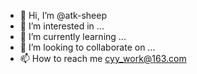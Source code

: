 - 👋 Hi, I’m @atk-sheep
- 👀 I’m interested in ...
- 🌱 I’m currently learning ...
- 💞️ I’m looking to collaborate on ...
- 📫 How to reach me cyy_work@163.com

<!---
atk-sheep/atk-sheep is a ✨ special ✨ repository because its `README.md` (this file) appears on your GitHub profile.
You can click the Preview link to take a look at your changes.
--->
